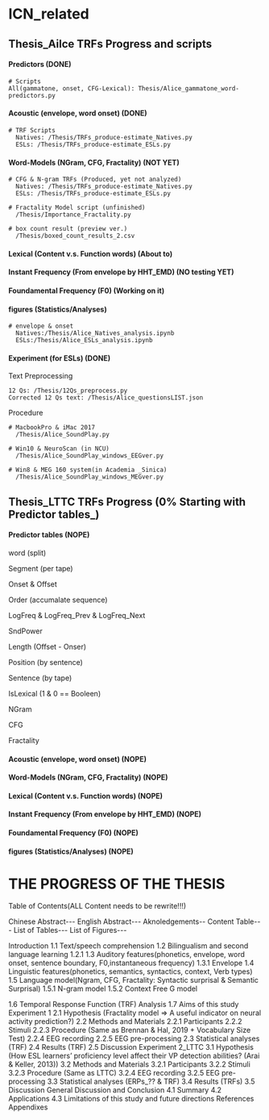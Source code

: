 # ICN_related

## Thesis_Ailce TRFs Progress and scripts

#### Predictors (DONE)
```
# Scripts
All(gammatone, onset, CFG-Lexical): Thesis/Alice_gammatone_word-predictors.py
```
#### Acoustic (envelope, word onset)  (DONE)
```
# TRF Scripts
  Natives: /Thesis/TRFs_produce-estimate_Natives.py
  ESLs: /Thesis/TRFs_produce-estimate_ESLs.py
```

#### Word-Models (NGram, CFG, Fractality) (NOT YET)
```
# CFG & N-gram TRFs (Produced, yet not analyzed)
  Natives: /Thesis/TRFs_produce-estimate_Natives.py
  ESLs: /Thesis/TRFs_produce-estimate_ESLs.py

# Fractality Model script (unfinished)
  /Thesis/Importance_Fractality.py

# box count result (preview ver.)
  /Thesis/boxed_count_results_2.csv
```

#### Lexical (Content v.s. Function words)  (About to)

#### Instant Frequency (From envelope by HHT_EMD)  (NO testing YET)

#### Foundamental Frequency (F0)  (Working on it)

#### figures (Statistics/Analyses)
```
# envelope & onset
  Natives:/Thesis/Alice_Natives_analysis.ipynb
  ESLs:/Thesis/Alice_ESLs_analysis.ipynb
```
#### Experiment (for ESLs) (DONE)
Text Preprocessing
```
12 Qs: /Thesis/12Qs_preprocess.py
Corrected 12 Qs text: /Thesis/Alice_questionsLIST.json
```
Procedure
```
# MacbookPro & iMac 2017
  /Thesis/Alice_SoundPlay.py

# Win10 & NeuroScan (in NCU)
  /Thesis/Alice_SoundPlay_windows_EEGver.py

# Win8 & MEG 160 system(in Academia _Sinica)
  /Thesis/Alice_SoundPlay_windows_MEGver.py
```





## Thesis_LTTC TRFs Progress (0% Starting with Predictor tables_)

#### Predictor tables (NOPE)
word (split)

Segment (per tape)

Onset & Offset

Order (accumalate sequence)

LogFreq & LogFreq_Prev & LogFreq_Next

SndPower

Length (Offset - Onser)

Position (by sentence)

Sentence (by tape)

IsLexical (1 & 0 == Booleen)

NGram

CFG

Fractality

#### Acoustic (envelope, word onset)  (NOPE)

#### Word-Models (NGram, CFG, Fractality)  (NOPE)

#### Lexical (Content v.s. Function words)  (NOPE)

#### Instant Frequency (From envelope by HHT_EMD)  (NOPE)

#### Foundamental Frequency (F0)  (NOPE)

#### figures (Statistics/Analyses)  (NOPE)


# THE PROGRESS OF THE THESIS

Table of Contents(ALL Content needs to be rewrite!!!)

Chinese Abstract---
English Abstract---
Aknoledgements--
Content Table---
List of Tables---
List of Figures---

Introduction
1.1 Text/speech comprehension
1.2 Bilingualism and second language learning
1.2.1
1.3 Auditory features(phonetics, envelope, word onset, sentence boundary, F0,instantaneous frequency)
	1.3.1 Envelope
1.4 Linguistic features(phonetics, semantics, syntactics, context, Verb types)
1.5 Language model(Ngram, CFG, Fractality: Syntactic surprisal & Semantic Surprisal)
	1.5.1 N-gram model
	1.5.2 Context Free G model
	
1.6 Temporal Response Function (TRF) Analysis
1.7 Aims of this study
Experiment 1
2.1 Hypothesis (Fractality model => A useful indicator on neural activity prediction?)
2.2 Methods and Materials
  2.2.1 Participants
  2.2.2 Stimuli
  2.2.3 Procedure (Same as Brennan & Hal, 2019 + Vocabulary Size Test)
  2.2.4 EEG recording
  2.2.5 EEG pre-processing
2.3 Statistical analyses (TRF)
2.4 Results (TRF)
2.5 Discussion
Experiment 2_LTTC
3.1 Hypothesis (How ESL learners’ proficiency level affect their VP detection abilities? (Arai & Keller, 2013))
3.2 Methods and Materials
  3.2.1 Participants
  3.2.2 Stimuli
  3.2.3 Procedure (Same as LTTC)
  3.2.4 EEG recording
  3.2.5 EEG pre-processing
3.3 Statistical analyses (ERPs_?? & TRF)
3.4 Results (TRFs)
3.5 Discussion
General Discussion and Conclusion
4.1 Summary
4.2 Applications
4.3 Limitations of this study and future directions
References
Appendixes

